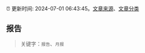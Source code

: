 :alarm_clock: 更新时间: 2024-07-01 06:43:45。[文章来源](/README.md)、[文章分类](/TAGS.md)

## 报告


> 关键字：`报告`、`月报`



